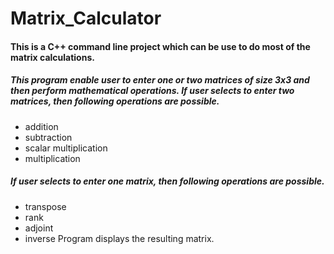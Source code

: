 # Matrix_Calculator

#### This is a C++ command line project which can be use to do most of the matrix calculations.

##### This program enable user to enter one or two matrices of size 3x3 and then perform mathematical operations. If user selects to enter two matrices, then following operations are possible.
- addition
- subtraction
- scalar multiplication
- multiplication

##### If user selects to enter one matrix, then following operations are possible.
- transpose
- rank
- adjoint
- inverse
Program displays the resulting matrix.
